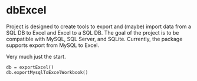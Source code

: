 # dbExcel

Project is designed to create tools to export and (maybe) import data from a SQL DB to Excel and Excel to a SQL DB. The goal of the project is to be compatible with MySQL, SQL Server, and SQLite. Currently, the package supports export from MySQL to Excel.

Very much just the start. 

    db = exportExcel()
    db.exportMysqlToExcelWorkbook()
